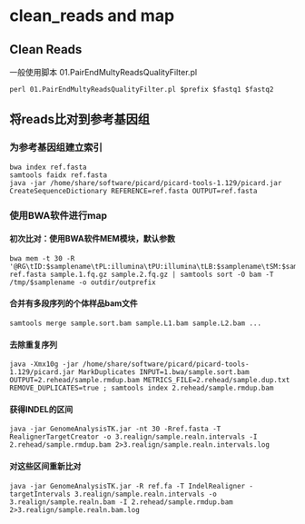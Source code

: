 # clean_reads  and map
## Clean Reads
一般使用脚本 01.PairEndMultyReadsQualityFilter.pl
```
perl 01.PairEndMultyReadsQualityFilter.pl $prefix $fastq1 $fastq2
```
## 将reads比对到参考基因组
### 为参考基因组建立索引
```
bwa index ref.fasta
samtools faidx ref.fasta
java -jar /home/share/software/picard/picard-tools-1.129/picard.jar CreateSequenceDictionary REFERENCE=ref.fasta OUTPUT=ref.fasta
```
### 使用BWA软件进行map
#### 初次比对：使用BWA软件MEM模块，默认参数
```
bwa mem -t 30 -R '@RG\tID:$samplename\tPL:illumina\tPU:illumina\tLB:$samplename\tSM:$samplename\t' ref.fasta sample.1.fq.gz sample.2.fq.gz | samtools sort -O bam -T /tmp/$samplename -o outdir/outprefix
```
#### 合并有多段序列的个体样品bam文件
```
samtools merge sample.sort.bam sample.L1.bam sample.L2.bam ...
```
#### 去除重复序列
```
java -Xmx10g -jar /home/share/software/picard/picard-tools-1.129/picard.jar MarkDuplicates INPUT=1.bwa/sample.sort.bam OUTPUT=2.rehead/sample.rmdup.bam METRICS_FILE=2.rehead/sample.dup.txt REMOVE_DUPLICATES=true ; samtools index 2.rehead/sample.rmdup.bam
```
#### 获得INDEL的区间
```
java -jar GenomeAnalysisTK.jar -nt 30 -Rref.fasta -T RealignerTargetCreator -o 3.realign/sample.realn.intervals -I 2.rehead/sample.rmdup.bam 2>3.realign/sample.realn.intervals.log
```
#### 对这些区间重新比对
```
java -jar GenomeAnalysisTK.jar -R ref.fa -T IndelRealigner -targetIntervals 3.realign/sample.realn.intervals -o 3.realign/sample.realn.bam -I 2.rehead/sample.rmdup.bam 2>3.realign/sample.realn.bam.log
```
